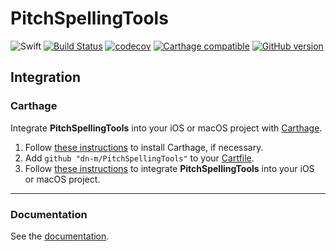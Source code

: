 # PitchSpellingTools

![Swift](https://img.shields.io/badge/%20in-swift%203.1-orange.svg)
[![Build Status](https://travis-ci.org/dn-m/PitchSpellingTools.svg?branch=master)](https://travis-ci.org/dn-m/PitchSpellingTools) 
[![codecov](https://codecov.io/gh/dn-m/PitchSpellingTools/branch/master/graph/badge.svg)](https://codecov.io/gh/dn-m/PitchSpellingTools) 
[![Carthage compatible](https://img.shields.io/badge/Carthage-compatible-4BC51D.svg?style=flat)](https://github.com/Carthage/Carthage) 
[![GitHub version](https://badge.fury.io/gh/dn-m%2FPitchSpellingTools.svg)](https://badge.fury.io/gh/dn-m%2FPitchSpellingTools) 

## Integration

### Carthage
Integrate **PitchSpellingTools** into your iOS or macOS project with [Carthage](https://github.com/Carthage/Carthage).

1. Follow [these instructions](https://github.com/Carthage/Carthage#installing-carthage) to install Carthage, if necessary.
2. Add `github "dn-m/PitchSpellingTools"` to your [Cartfile](https://github.com/Carthage/Carthage/blob/master/Documentation/Artifacts.md#cartfile).
3. Follow [these instructions](https://github.com/Carthage/Carthage#adding-frameworks-to-an-application) to integrate **PitchSpellingTools** into your iOS or macOS project.

---

### Documentation
See the [documentation](http://dn-m.github.io/PitchSpellingTools/).
